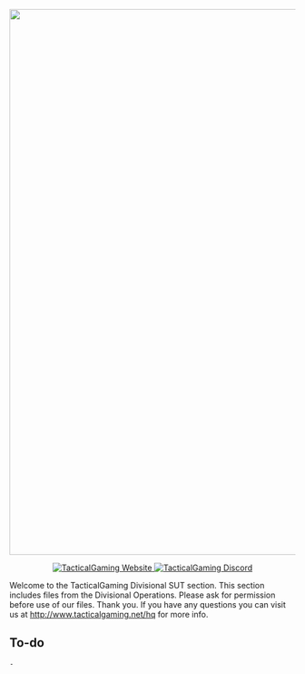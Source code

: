 <p align="center">
    <img src="https://units.arma3.com/groups/img/6061/84l8cEeefO.jpg" width="960">
</p>

<p align="center">
    <a href="http://www.tacticalgaming.net/hq">
        <img src="https://img.shields.io/website-up-down-green-red/http/shields.io.svg?label=TacticalGaming" alt="TacticalGaming Website">
    </a>
    <a href="https://discord.gg/fny5MwP">
        <img src="https://img.shields.io/discord/194642877501014016.svg" alt="TacticalGaming Discord">
    </a>
</p>

Welcome to the TacticalGaming Divisional SUT section. This section includes files from the Divisional Operations. Please ask for permission before use of our files. Thank you.
If you have any questions you can visit us at http://www.tacticalgaming.net/hq for more info.


## To-do
    - 